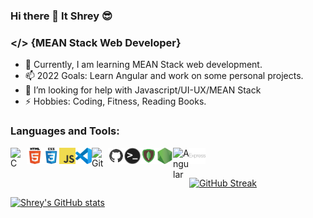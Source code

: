 ### Hi there 👋 It Shrey 😎
### &#x0003C;&#x0002F;&#x0003E; {MEAN Stack Web Developer}

- 🌱 Currently, I am learning MEAN Stack web development. <br>
- 📫 2022 Goals: Learn Angular and work on some personal projects. <br>
- 🤔 I’m looking for help with Javascript/UI-UX/MEAN Stack <br>
- ⚡ Hobbies: Coding, Fitness, Reading Books. <br>

### Languages and Tools:

<img align="left" alt="C" width="26px" src="https://img.icons8.com/color/48/000000/c-programming.png" />

<img align="left" alt="HTML5" width="26px" src="https://raw.githubusercontent.com/github/explore/80688e429a7d4ef2fca1e82350fe8e3517d3494d/topics/html/html.png" />

<img align="left" alt="CSS3" width="26px" src="https://raw.githubusercontent.com/github/explore/80688e429a7d4ef2fca1e82350fe8e3517d3494d/topics/css/css.png" />

<img align="left" alt="Javascript" width="26px" src="https://raw.githubusercontent.com/github/explore/80688e429a7d4ef2fca1e82350fe8e3517d3494d/topics/javascript/javascript.png">

<img align="left" alt="Visual Studio Code" width="26px" src="https://raw.githubusercontent.com/github/explore/80688e429a7d4ef2fca1e82350fe8e3517d3494d/topics/visual-studio-code/visual-studio-code.png" />

<img align="left" alt="Git" width="26px" src="https://img.icons8.com/color/48/000000/git.png" />

<img align="left" alt="GitHub" width="26px" src="https://github.com/adarsh-chakraborty/adarsh-chakraborty/blob/main/assets/icons8-github-48.png" />

<img align="left" alt="Terminal" width="26px" src="https://raw.githubusercontent.com/github/explore/d92924b1d925bb134e308bd29c9de6c302ed3beb/topics/terminal/terminal.png" />



<img align="left" alt="MongoDB" width="26px" src="https://github.com/adarsh-chakraborty/adarsh-chakraborty/blob/main/assets/icons8-mongodb.svg">

<img align="left" alt="NodeJS" width="26px" src="https://raw.githubusercontent.com/github/explore/80688e429a7d4ef2fca1e82350fe8e3517d3494d/topics/nodejs/nodejs.png">

<img align="left" alt="Angular" width="26px" src="https://icons8.com/icon/71257/angularjs">

<img align="left" alt="Express" width="26px" src="https://raw.githubusercontent.com/github/explore/80688e429a7d4ef2fca1e82350fe8e3517d3494d/topics/express/express.png">


<br />
<br />





[![GitHub Streak](http://github-readme-streak-stats.herokuapp.com?user=ShreyLawang&theme=gruvbox&date_format=j%20M%5B%20Y%5D)](https://git.io/streak-stats)

[![Shrey's GitHub stats](https://github-readme-stats.vercel.app/api?username=Shreylawang&theme=gruvbox)](https://github.com/anuraghazra/github-readme-stats)















<!--
**Shreylawang/Shreylawang** is a ✨ _special_ ✨ repository because its `README.md` (this file) appears on your GitHub profile.

Here are some ideas to get you started:

- 🔭 I’m currently working on ...
- 🌱 I’m currently learning ...
- 👯 I’m looking to collaborate on ...
- 🤔 I’m looking for help with ...
- 💬 Ask me about ...
- 📫 How to reach me: ...
- 😄 Pronouns: ...
- ⚡ Fun fact: ...
-->
